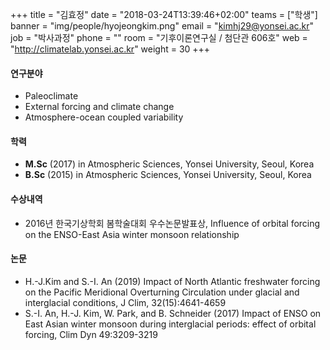 +++
title = "김효정"
date = "2018-03-24T13:39:46+02:00"
teams = ["학생"]
banner = "img/people/hyojeongkim.png"
email = "kimhj29@yonsei.ac.kr"
job = "박사과정"
phone = ""
room = "기후이론연구실 / 첨단관 606호"
web = "http://climatelab.yonsei.ac.kr"
weight = 30
+++

#### 연구분야
+ Paleoclimate
+ External forcing and climate change
+ Atmosphere-ocean coupled variability

#### 학력
 + **M.Sc** (2017) in Atmospheric Sciences, Yonsei University, Seoul, Korea
 + **B.Sc** (2015) in Atmospheric Sciences, Yonsei University, Seoul, Korea

#### 수상내역
 + 2016년 한국기상학회 봄학술대회 우수논문발표상, Influence of orbital forcing on the ENSO-East Asia winter monsoon relationship

#### 논문
+ H.-J.Kim and S.-I. An (2019) Impact of North Atlantic freshwater forcing on the Pacific Meridional Overturning Circulation under glacial and interglacial conditions, J Clim, 32(15):4641-4659 
+ S.-I. An, H.-J. Kim, W. Park, and B. Schneider (2017) Impact of ENSO on East Asian winter monsoon
during interglacial periods: effect of orbital forcing, Clim Dyn 49:3209-3219
